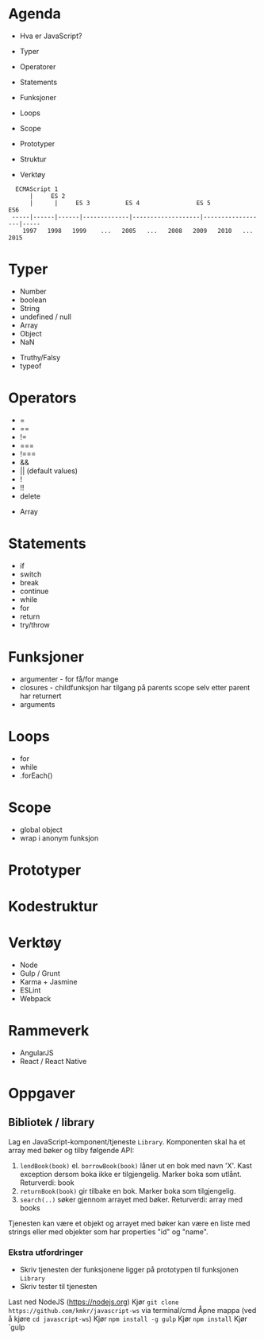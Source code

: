 




# Agenda

- Hva er JavaScript?

- Typer

- Operatorer

- Statements

- Funksjoner

- Loops

- Scope

- Prototyper

- Struktur

- Verktøy











```
  ECMAScript 1
      |     ES 2
      |      |     ES 3          ES 4                ES 5               ES6
 -----|------|------|-------------|-------------------|------------------|-----
    1997   1998   1999    ...   2005   ...   2008   2009   2010   ...   2015
```
















# Typer

- Number
- boolean
- String
- undefined / null
- Array
- Object
- NaN

* Truthy/Falsy
* typeof














# Operators

- =
- ==
- !=
- ===
- !===
- &&
- || (default values)
- !
- !!
- delete
* Array








# Statements

- if
- switch
- break
- continue
- while
- for
- return
- try/throw












# Funksjoner

* argumenter - for få/for mange
* closures - childfunksjon har tilgang på parents scope selv etter parent har returnert
* arguments

# Loops

- for
- while
- .forEach()

# Scope

* global object
* wrap i anonym funksjon

# Prototyper

# Kodestruktur

# Verktøy

- Node
- Gulp / Grunt
- Karma + Jasmine
- ESLint
- Webpack

# Rammeverk

- AngularJS
- React / React Native


# Oppgaver

## Bibliotek / library

Lag en JavaScript-komponent/tjeneste `Library`. Komponenten skal ha et array med bøker og tilby følgende API:

1) `lendBook(book)` el. `borrowBook(book)` låner ut en bok med navn 'X'. Kast exception dersom boka ikke er tilgjengelig. Marker boka som utlånt. Returverdi: book
2) `returnBook(book)` gir tilbake en bok. Marker boka som tilgjengelig.
3) `search(..)` søker gjennom arrayet med bøker. Returverdi: array med books

Tjenesten kan være et objekt og arrayet med bøker kan være en liste med strings eller med objekter som har properties "id" og "name".

### Ekstra utfordringer

- Skriv tjenesten der funksjonene ligger på prototypen til funksjonen `Library`
- Skriv tester til tjenesten

Last ned NodeJS (https://nodejs.org)
Kjør `git clone https://github.com/kmkr/javascript-ws` via terminal/cmd
Åpne mappa (ved å kjøre `cd javascript-ws`)
Kjør `npm install -g gulp`
Kjør `npm install`
Kjør `gulp 
